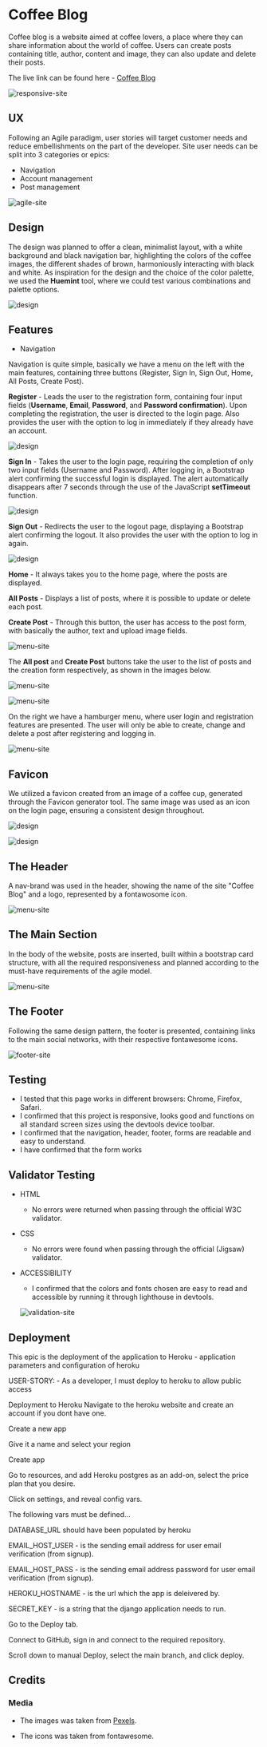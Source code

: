# Coffee Blog

Coffee blog is a website aimed at coffee lovers, a place where they can share information about the world of coffee.
Users can create posts containing title, author, content and image, they can also update and delete their posts.

The live link can be found here - [Coffee Blog](https://coffee-blog-e58e366c1103.herokuapp.com/)


![responsive-site](static/responsive-coffeeblog.jpg)


## UX


Following an Agile paradigm, user stories will target customer needs and reduce embellishments on the part of the developer.
Site user needs can be split into 3 categories or epics:

- Navigation
- Account management
- Post management
  



![agile-site](static/agile-coffeeblog.jpg)




## Design

The design was planned to offer a clean, minimalist layout, with a white background and black navigation bar, highlighting the colors of the coffee images, the different shades of brown, harmoniously interacting with black and white.
As inspiration for the design and the choice of the color palette, we used the **Huemint** tool, where we could test various combinations and palette options.


![design](static/images/coffee-blog-pallete.jpg)


## Features


- Navigation

Navigation is quite simple, basically we have a menu on the left with the main features, containing three buttons (Register, Sign In, Sign Out, Home, All Posts, Create Post).

**Register** - Leads the user to the registration form, containing four input fields (**Username**, **Email**, **Password**, and **Password confirmation**). Upon completing the registration, the user is directed to the login page.
Also provides the user with the option to log in immediately if they already have an account.


![design](static/images/coffee-blog-register.jpg)



**Sign In** - Takes the user to the login page, requiring the completion of only two input fields (Username and Password). After logging in, a Bootstrap alert confirming the successful login is displayed. The alert automatically disappears after 7 seconds through the use of the JavaScript **setTimeout** function.

![design](static/images/coffee-blog-login02.jpg)

**Sign Out** - Redirects the user to the logout page, displaying a Bootstrap alert confirming the logout. It also provides the user with the option to log in again.

![design](static/images/coffee-blog-logout.jpg)

**Home** - It always takes you to the home page, where the posts are displayed.

**All Posts** - Displays a list of posts, where it is possible to update or delete each post.

**Create Post** - Through this button, the user has access to the post form, with basically the author, text and upload image fields.


![menu-site](static/menu-coffeeblog.jpg)


The **All post** and **Create Post** buttons take the user to the list of posts and the creation form respectively, as shown in the images below.


![menu-site](static/post01-coffeeblog.jpg)

![menu-site](static/post02-coffeeblog.jpg)



  On the right we have a hamburger menu, where user login and registration features are presented.
  The user will only be able to create, change and delete a post after registering and logging in.


![menu-site](static/images/coffee-blog-menu.jpg)


## Favicon

We utilized a favicon created from an image of a coffee cup, generated through the Favicon generator tool. The same image was used as an icon on the login page, ensuring a consistent design throughout.

![design](static/images/coffee-blog-favicon.jpg)

![design](static/images/coffee-blog-login.jpg)




## The Header

A nav-brand was used in the header, showing the name of the site "Coffee Blog" and a logo, represented by a fontawosome icon.

![menu-site](static/menu-coffeeblog.jpg)


## The Main Section

In the body of the website, posts are inserted, built within a bootstrap card structure, with all the required responsiveness and planned according to the must-have requirements of the agile model.

![menu-site](static/menu-coffeeblog.jpg)



## The Footer

Following the same design pattern, the footer is presented, containing links to the main social networks, with their respective fontawesome icons.

![footer-site](static/footer-coffeeblog.jpg)

## Testing

- I tested that this page works in different browsers: Chrome, Firefox, Safari.
- I confirmed that this project is responsive, looks good and functions on all standard screen sizes using the devtools device toolbar.
- I confirmed that the navigation, header, footer, forms are readable and easy to understand.
- I have confirmed that the form works

## Validator Testing

- HTML
  - No errors were returned when passing through the official W3C validator.
  
- CSS
  - No errors were found when passing through the official (Jigsaw) validator.

   
    
- ACCESSIBILITY
  - I confirmed that the colors and fonts chosen are easy to read and accessible by running it through lighthouse in devtools.

  ![validation-site](static/lighthouse-coffeeblog.jpg)         
         
    


## Deployment

This epic is the deployment of the application to Heroku - application parameters and configuration of heroku

USER-STORY: - As a developer, I must deploy to heroku to allow public access

Deployment to Heroku
Navigate to the heroku website and create an account if you dont have one.

Create a new app

Give it a name and select your region

Create app

Go to resources, and add Heroku postgres as an add-on, select the price plan that you desire.

Click on settings, and reveal config vars.

The following vars must be defined...


DATABASE_URL should have been populated by heroku

EMAIL_HOST_USER - is the sending email address for user email verification (from signup).

EMAIL_HOST_PASS - is the sending email address password for user email verification (from signup).

HEROKU_HOSTNAME - is the url which the app is deleivered by.

SECRET_KEY - is a string that the django application needs to run.

Go to the Deploy tab.

Connect to GitHub, sign in and connect to the required repository.

Scroll down to manual Deploy, select the main branch, and click deploy.
  
  

## Credits


### Media

- The images was taken from [Pexels](https://www.pexels.com/pt-br/).

- The icons was taken from fontawesome.

  




    
 
    
    

         

